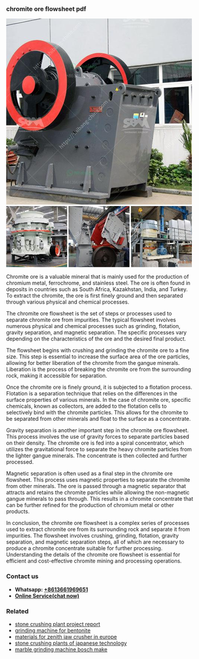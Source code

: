 <h3>chromite ore flowsheet pdf</h3><img src='1704951533.jpg' alt=''><p>Chromite ore is a valuable mineral that is mainly used for the production of chromium metal, ferrochrome, and stainless steel. The ore is often found in deposits in countries such as South Africa, Kazakhstan, India, and Turkey. To extract the chromite, the ore is first finely ground and then separated through various physical and chemical processes.</p><p>The chromite ore flowsheet is the set of steps or processes used to separate chromite ore from impurities. The typical flowsheet involves numerous physical and chemical processes such as grinding, flotation, gravity separation, and magnetic separation. The specific processes vary depending on the characteristics of the ore and the desired final product.</p><p>The flowsheet begins with crushing and grinding the chromite ore to a fine size. This step is essential to increase the surface area of the ore particles, allowing for better liberation of the chromite from the gangue minerals. Liberation is the process of breaking the chromite ore from the surrounding rock, making it accessible for separation.</p><p>Once the chromite ore is finely ground, it is subjected to a flotation process. Flotation is a separation technique that relies on the differences in the surface properties of various minerals. In the case of chromite ore, specific chemicals, known as collectors, are added to the flotation cells to selectively bind with the chromite particles. This allows for the chromite to be separated from other minerals and float to the surface as a concentrate.</p><p>Gravity separation is another important step in the chromite ore flowsheet. This process involves the use of gravity forces to separate particles based on their density. The chromite ore is fed into a spiral concentrator, which utilizes the gravitational force to separate the heavy chromite particles from the lighter gangue minerals. The concentrate is then collected and further processed.</p><p>Magnetic separation is often used as a final step in the chromite ore flowsheet. This process uses magnetic properties to separate the chromite from other minerals. The ore is passed through a magnetic separator that attracts and retains the chromite particles while allowing the non-magnetic gangue minerals to pass through. This results in a chromite concentrate that can be further refined for the production of chromium metal or other products.</p><p>In conclusion, the chromite ore flowsheet is a complex series of processes used to extract chromite ore from its surrounding rock and separate it from impurities. The flowsheet involves crushing, grinding, flotation, gravity separation, and magnetic separation steps, all of which are necessary to produce a chromite concentrate suitable for further processing. Understanding the details of the chromite ore flowsheet is essential for efficient and cost-effective chromite mining and processing operations.</p><h3>Contact us</h3><ul><li><strong>Whatsapp:&nbsp;<a href="https://wa.me/8613661969651">+8613661969651</a></strong></li><li><a href="https://swt.shibang-china.com/?git&amp;zhl&amp;chromite ore flowsheet pdf"><strong>Online Service(chat now)</strong></a></li></ul><h3>Related</h3><ul><li><a href='stone crushing plant project report.md'>stone crushing plant project report</a></li><li><a href='grinding machine for bentonite.md'>grinding machine for bentonite</a></li><li><a href='materials for zenith jaw crusher in europe.md'>materials for zenith jaw crusher in europe</a></li><li><a href='stone crushing plants of japanese technology.md'>stone crushing plants of japanese technology</a></li><li><a href='marble grinding machine bosch make.md'>marble grinding machine bosch make</a></li></ul>